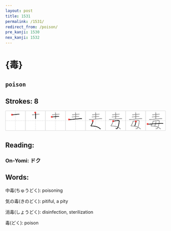 ```yaml
---
layout: post
title: 1531
permalink: /1531/
redirect_from: /poison/
pre_kanji: 1530
nex_kanji: 1532
---
```


# {毒}

## `poison`

## Strokes: 8

<div class="stroke"><img src="../images/E6AF92.png" /></div>

## Reading:

### On-Yomi: ドク

## Words:

中毒(ちゅうどく): poisoning

気の毒(きのどく): pitiful, a pity

消毒(しょうどく): disinfection, sterilization

毒(どく): poison
